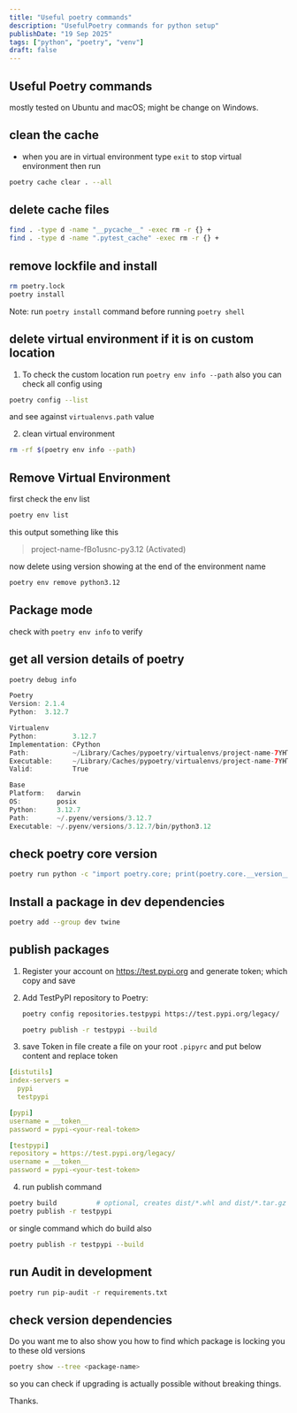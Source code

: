 ```yaml
---
title: "Useful poetry commands"
description: "UsefulPoetry commands for python setup"
publishDate: "19 Sep 2025"
tags: ["python", "poetry", "venv"]
draft: false
---
```


## Useful Poetry commands

mostly tested on Ubuntu and macOS; might be change on Windows.

## clean the cache

- when you are in virtual environment type `exit` to stop virtual environment then run

```sh
poetry cache clear . --all
```

## delete cache files

```sh
find . -type d -name "__pycache__" -exec rm -r {} +
find . -type d -name ".pytest_cache" -exec rm -r {} +

```

## remove lockfile and install

```sh
rm poetry.lock
poetry install
```

Note: run `poetry install` command before running `poetry shell`

## delete virtual environment if it is on custom location

1. To check the custom location run `poetry env info --path` also you can check all config using

```sh
poetry config --list
```

and see against `virtualenvs.path` value

2. clean virtual environment

```sh
rm -rf $(poetry env info --path)
```

## Remove Virtual Environment

first check the env list

```sh
poetry env list
```

this output something like this

> project-name-fBo1usnc-py3.12 (Activated)

now delete using version showing at the end of the environment name

```sh
poetry env remove python3.12
```

## Package mode

check with `poetry env info` to verify

## get all version details of poetry

```sh
poetry debug info
```

```swift
Poetry
Version: 2.1.4
Python:  3.12.7

Virtualenv
Python:         3.12.7
Implementation: CPython
Path:           ~/Library/Caches/pypoetry/virtualenvs/project-name-7YHTbn9s-py3.12
Executable:     ~/Library/Caches/pypoetry/virtualenvs/project-name-7YHTbn9s-py3.12/bin/python
Valid:          True

Base
Platform:   darwin
OS:         posix
Python:     3.12.7
Path:       ~/.pyenv/versions/3.12.7
Executable: ~/.pyenv/versions/3.12.7/bin/python3.12
```

## check poetry core version

```sh
poetry run python -c "import poetry.core; print(poetry.core.__version__)"
```

## Install a package in dev dependencies

```sh
poetry add --group dev twine
```

## publish packages

1. Register your account on <https://test.pypi.org> and generate token; which copy and save
2. Add TestPyPI repository to Poetry:

   ```sh
   poetry config repositories.testpypi https://test.pypi.org/legacy/
   ```

   ```sh
   poetry publish -r testpypi --build
   ```

3. save Token in file
   create a file on your root `.pipyrc` and put below content and replace token

```yml
[distutils]
index-servers =
  pypi
  testpypi

[pypi]
username = __token__
password = pypi-<your-real-token>

[testpypi]
repository = https://test.pypi.org/legacy/
username = __token__
password = pypi-<your-test-token>
```

4. run publish command

```sh
poetry build          # optional, creates dist/*.whl and dist/*.tar.gz
poetry publish -r testpypi
```

or single command which do build also

```sh
poetry publish -r testpypi --build

```

## run Audit in development

```sh
poetry run pip-audit -r requirements.txt
```

## check version dependencies

Do you want me to also show you how to find which package is locking you to these old versions

```sh
poetry show --tree <package-name>
```

so you can check if upgrading is actually possible without breaking things.

Thanks.
